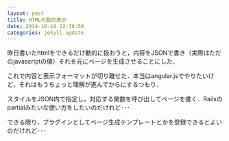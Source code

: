 ```yaml
---
layout: post
title: HTMLの動的表示
date: 2014-10-18 22:38:58
categories: jekyll update
---
```

昨日書いたhtmlをできるだけ動的に扱おうと，内容をJSONで書き（実際はただのjavascriptの値）それを元にページを生成させることにした．

これで内容と表示フォーマットが切り離せた．本当はangular.jsでやりたいけど，それはもうちょっと理解が進んでからにするつもり．

スタイルをJSON内で指定し，対応する関数を呼び出してページを書く．Railsのpartialみたいな使い方をしたいのだけれど･･･

できる限り，プラグインとしてページ生成テンプレートとかを登録できるとよいのだけれど･･･
